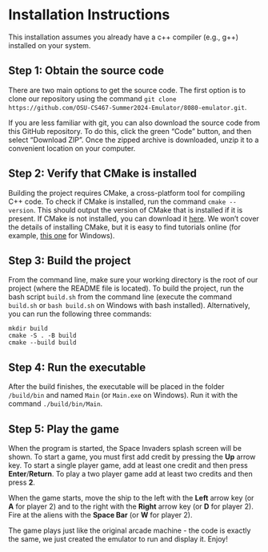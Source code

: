 ﻿# Installation Instructions

This installation assumes you already have a c++ compiler (e.g., g++) installed on your system.

## Step 1: Obtain the source code

There are two main options to get the source code. The first option is to clone our repository using the command `git clone https://github.com/OSU-CS467-Summer2024-Emulator/8080-emulator.git`.

If you are less familiar with git, you can also download the source code from this GitHub repository. To do this, click the green “Code” button, and then select “Download ZIP”. Once the zipped archive is downloaded, unzip it to a convenient location on your computer.

## Step 2: Verify that CMake is installed

Building the project requires CMake, a cross-platform tool for compiling C++ code. To check if CMake is installed, run the command `cmake --version`. This should output the version of CMake that is installed if it is present. If CMake is not installed, you can download it [here](https://cmake.org/download/). We won’t cover the details of installing CMake, but it is easy to find tutorials online (for example, [this one](https://youtu.be/8_X5Iq9niDE) for Windows).

## Step 3: Build the project

From the command line, make sure your working directory is the root of our project (where the README file is located). To build the project, run the bash script `build.sh` from the command line (execute the command `build.sh` or `bash build.sh` on Windows with bash installed). Alternatively, you can run the following three commands:
```
mkdir build
cmake -S . -B build
cmake --build build
```

## Step 4: Run the executable
After the build finishes, the executable will be placed in the folder `/build/bin` and named `Main` (or `Main.exe` on Windows). Run it with the command `./build/bin/Main`.

## Step 5: Play the game

When the program is started, the Space Invaders splash screen will be shown. To start a game, you must first add credit by pressing the **Up** arrow key. To start a single player game, add at least one credit and then press **Enter**/**Return**. To play a two player game add at least two credits and then press **2**.

When the game starts, move the ship to the left with the **Left** arrow key (or **A** for player 2) and to the right with the **Right** arrow key (or **D** for player 2). Fire at the aliens with the **Space Bar** (or **W** for player 2).

The game plays just like the original arcade machine - the code is exactly the same, we just created the emulator to run and display it.  Enjoy!
